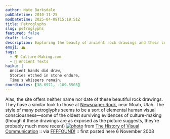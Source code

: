 ```yaml
---
author: Nate Barksdale
pubDatetime: 2010-11-25
modDatetime: 2025-04-08T15:19:51Z
title: Petroglyphs
slug: petroglyphs
featured: false
draft: false
description: Exploring the beauty of ancient rock drawings and their connection to early human culture.
emoji: 🏔️
tags:
  - 🌍 Culture-Making.com
  - 📜 Ancient Texts
haiku: |
  Ancient hands did draw,  
  Stories etched in stone endure,  
  Time's whispers remain.
coordinates: [38.6971, -109.5505]
---
```


Alas, the site offers neither name nor date of these beautiful rock drawings. They have a similar look to those at [Newspaper Rock](http://en.wikipedia.org/wiki/Newspaper_Rock_State_Historic_Monument), near Moab, Utah. The style of many petroglyphs seems to be a sort of elemental human visual consciousness—some of the oldest surviving evidences of culture-making (though if these drawings are as exposed as the picture suggests, they're probably much more recent)
[![photo](http://culture-making.com/media/petro01.jpg)](http://www.citrinitas.com/history_of_viscom/rockandcaves.html)
from [The History of Visual Communication](https://www.google.com/search?q=%22The%20History%20of%20Visual%20Communication%22%20citrinitas.com) :: via [FFFFOUND!](http://web.archive.org/web/20170507231737/http://ffffound.com/image/6f01721c1a677b91f5fc2158822f944709bbbc67) :: first posted here 6 November 2008
